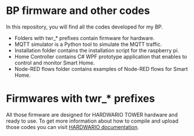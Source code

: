 # BP firmware and other codes

In this repository, you will find all the codes developed for my BP.

- Folders with twr_* prefixes contain firmware for hardware.
- MQTT simulator is a Python tool to simulate the MQTT traffic.
- Installation folder contains the installation script for the raspberry pi.
- Home Controller contains C# WPF prototype application that enables to control and monitor Smart Home.
- Node-RED flows folder contains examples of Node-RED flows for Smart Home.

# Firmwares with twr_* prefixes

All those firmware are designed for HARDWARIO TOWER hardware and ready to use. 
To get more information about how to compile and upload those codes you can visit [HARDWARIO documentation](https://tower.hardwario.com/en/latest/firmware/firmware-quick-start/).

